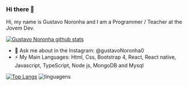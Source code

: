 ### Hi there 👋
Hi, my name is Gustavo Noronha and I am a Programmer / Teacher at the Jovem Dev.

[![Gustavo Noronha github stats](https://github-readme-stats.vercel.app/api?username=GustavoNoronha&count_private=true&theme=dark&show_icons=true)](https://github.com/GustavoNoronha/GustavoNoronha)


- 💬 Ask me about in the Instagram: @gustavoNoronha0
- ⚡ My Main Languages: Html, Css, Bootstrap 4, React, React native, Javascript, TypeScript, Node js, MongoDB and Mysql 

[![Top Langs](https://github-readme-stats.vercel.app/api/top-langs/?username=GustavoNoronha&langs_count=5)](https://github.com/GustavoNoronha/GustavoNoronha)
![linguagens](https://user-images.githubusercontent.com/58527704/98855848-789a9880-243b-11eb-8fa0-02c6946dceeb.PNG)



